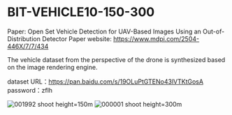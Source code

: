 # BIT-VEHICLE10-150-300
Paper: Open Set Vehicle Detection for UAV-Based Images Using an Out-of-Distribution Detector
Paper website: https://www.mdpi.com/2504-446X/7/7/434

The vehicle dataset from the perspective of the drone is synthesized based on the image rendering engine.

dataset URL：https://pan.baidu.com/s/19OLuPtGTENo43lVTKtGosA
password：zflh

![001992](https://github.com/zhaoXF04/BIT-VEHICLE10-150-300/assets/102145235/0f03df94-56be-451e-81ef-0a8c12a3a881)
shoot height=150m
![000001](https://github.com/zhaoXF04/BIT-VEHICLE10-150-300/assets/102145235/2fd234a6-0a9d-4688-9696-e465e51a6c97)
shoot height=300m
